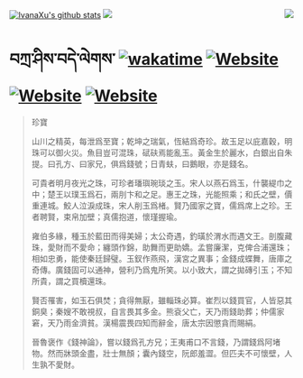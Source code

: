 [![IvanaXu's github stats](https://github-readme-stats.vercel.app/api?username=IvanaXu&theme=codeSTACKr)](https://github.com/anuraghazra/github-readme-stats)
<img align="right" src="https://github-readme-stats.vercel.app/api/top-langs/?username=IvanaXu&langs_count=8&theme=codeSTACKr" />
<img src="https://github-readme-stats.vercel.app/api/wakatime?username=IvanaXu&layout=compact&langs_count=8&theme=codeSTACKr&custom_title=Programming&nbsp;Times&nbsp;(Since&nbsp;Jul.29.2021)" />
# བཀྲ་ཤིས་བདེ་ལེགས་	[![wakatime](https://wakatime.com/badge/user/5043ee4a-e361-4607-9d47-d557f2005d05.svg)](https://wakatime.com/@5043ee4a-e361-4607-9d47-d557f2005d05)	[![Website](https://img.shields.io/website?label=tianchi&up_color=orange&up_message=IvanaXu&url=https%3A%2F%2Fshields.io)](https://tianchi.aliyun.com/home/science/scienceDetail?userId=1095279182618)	[![Website](https://img.shields.io/website?label=yuque&up_color=green&up_message=IvanaXu&url=https%3A%2F%2Fshields.io)](https://www.yuque.com/ivanaxu)	[![Website](https://img.shields.io/website?label=leetcode&up_color=yellow&up_message=IvanaXu&url=https%3A%2F%2Fshields.io)](https://leetcode.cn/u/ivanaxu)
> 珍寶
> 
> 山川之精英，每泄爲至寶；乾坤之瑞氣，恆結爲奇珍。故玉足以庇嘉穀，明珠可以御火災。魚目豈可混珠，碔砆焉能亂玉。黃金生於麗水，白銀出自朱提。曰孔方、曰家兄，俱爲錢號；日青蚨，曰鵝眼，亦是錢名。
> 
> 可貴者明月夜光之珠，可珍者璠璵琬琰之玉。宋人以燕石爲玉，什襲緹巾之中；楚王以璞玉爲石，兩刖卞和之足。惠王之珠，光能照乘；和氏之壁，價重連城。鮫人泣淚成珠，宋人削玉爲楮。賢乃國家之寶，儒爲席上之珍。王者聘賢，束帛加壁；真儒抱道，懷瑾握瑜。
> 
> 雍伯多緣，種玉於藍田而得美婦；太公奇遇，釣璜於渭水而遇文王。剖腹藏珠，愛財而不愛命；纏頭作錦，助舞而更助嬌。孟嘗廉潔，克俾合浦還珠；相如忠勇，能使秦廷歸璧。玉釵作燕飛，漢宮之異事；金錢成蝶舞，唐庫之奇傳。廣錢固可以通神，營利乃爲鬼所笑。以小致大，謂之拋磚引玉；不知所貴，謂之買櫝還珠。
> 
> 賢否罹害，如玉石俱焚；貪得無厭，雖輜珠必算。崔烈以錢買官，人皆惡其銅臭；秦嫂不敢視叔，自言畏其多金。熊袞父亡，天乃雨錢助葬；仲儒家窘，天乃雨金濟貧。漢楊震畏四知而辭金，唐太宗因懲貪而賜絹。
> 
> 晉魯褒作《錢神論》，嘗以錢爲孔方兄；王夷甫口不言錢，乃謂錢爲阿堵物。然而牀頭金盡，壯士無顏；囊內錢空，阮郎羞澀。但匹夫不可懷壁，人生孰不愛財。
>
